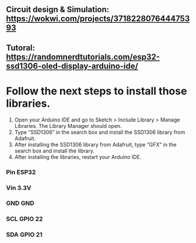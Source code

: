 ## Circuit design & Simulation: https://wokwi.com/projects/371822807644475393
## Tutoral: https://randomnerdtutorials.com/esp32-ssd1306-oled-display-arduino-ide/

# Follow the next steps to install those libraries.
1. Open your Arduino IDE and go to Sketch > Include Library > Manage Libraries. The Library Manager should open.
2. Type “SSD1306” in the search box and install the SSD1306 library from Adafruit.
3. After installing the SSD1306 library from Adafruit, type “GFX” in the search box and install the library.
4. After installing the libraries, restart your Arduino IDE.

### Pin	    ESP32
### Vin	    3.3V
### GND	    GND
### SCL	    GPIO 22
### SDA	    GPIO 21
